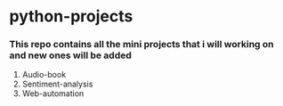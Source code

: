 # python-projects

### This repo contains all the mini projects that i will working on and new ones will be added
1. Audio-book
2. Sentiment-analysis
3. Web-automation